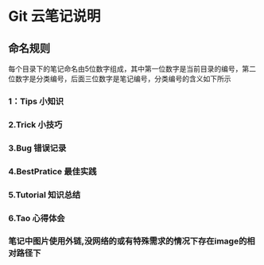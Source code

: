 # Git 云笔记说明

## 命名规则

每个目录下的笔记命名由5位数字组成，其中第一位数字是当前目录的编号，第二位数字是分类编号，后面三位数字是笔记编号，分类编号的含义如下所示

### 1：Tips 小知识

### 2.Trick 小技巧

### 3.Bug 错误记录

### 4.BestPratice 最佳实践

### 5.Tutorial 知识总结

### 6.Tao​ 心得体会

### 笔记中图片使用外链,没网络的或有特殊需求的情况下存在image的相对路径下
